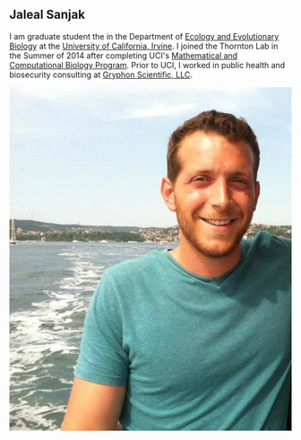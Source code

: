 ## Jaleal Sanjak

I am graduate student the in the Department of [Ecology and Evolutionary Biology](http://ecoevo.bio.uci.edu) at the [University of California, Irvine](http://www.uci.edu). I joined the Thornton Lab in the Summer of 2014 after completing UCI's [Mathematical and Computational Biology Program](http://mcsb.uci.edu/). Prior to UCI, I worked in public health and biosecurity consulting at [Gryphon Scientific, LLC](http://www.gryphonscientific.com/). 

![Jaleal Sanjak](../images/Jaleal_LabWebsite.jpg?raw=true)
